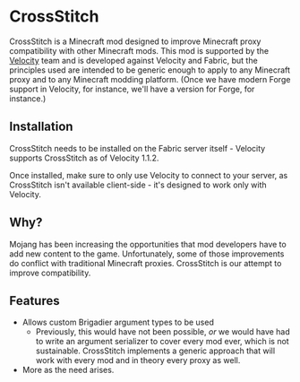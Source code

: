 # CrossStitch

CrossStitch is a Minecraft mod designed to improve Minecraft proxy compatibility with other Minecraft mods.
This mod is supported by the [Velocity](https://velocitypowered.com/) team and is developed against Velocity
and Fabric, but the principles used are intended to be generic enough to apply to any Minecraft proxy and to
any Minecraft modding platform. (Once we have modern Forge support in Velocity, for instance, we'll have a version
for Forge, for instance.)

## Installation

CrossStitch needs to be installed on the Fabric server itself - Velocity supports CrossStitch as
of Velocity 1.1.2.

Once installed, make sure to only use Velocity to connect to your server, as CrossStitch isn't available
client-side - it's designed to work only with Velocity.

## Why?

Mojang has been increasing the opportunities that mod developers have to add new content to the game.
Unfortunately, some of those improvements do conflict with traditional Minecraft proxies. CrossStitch
is our attempt to improve compatibility.

## Features

* Allows custom Brigadier argument types to be used
  * Previously, this would have not been possible, _or_ we would have had to write an argument serializer to
    cover every mod ever, which is not sustainable. CrossStitch implements a generic approach that will work
    with every mod and in theory every proxy as well.
* More as the need arises.